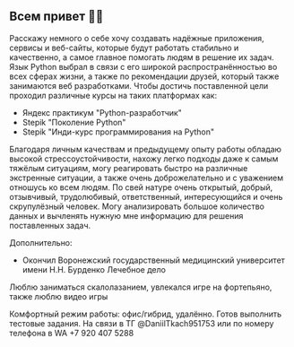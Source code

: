 ## Всем привет 👋😁

Расскажу немного о себе хочу создавать надёжные приложения, сервисы и веб-сайты, которые будут работать стабильно и качественно, а самое главное помогать людям в решение их задач.
Язык Python выбрал в связи с его широкой распространённостью во всех сферах жизни, а также по рекомендации друзей, который также занимаются веб разработками.
Чтобы достичь поставленной цели проходил различные курсы на таких платформах как:
- Яндекс практикум "Python-разработчик"
- Stepik "Поколение Python"
- Stepik "Инди-курс программирования на Python"

Благодаря личным качествам и предыдущему опыту работы обладаю высокой стрессоустойчивости, нахожу легко подходы даже к самым тяжёлым ситуациям, могу реагировать быстро на различные экстренные ситуации, а также очень доброжелательно и с уважением отношусь ко всем людям. По свей натуре очень открытый, добрый, отзывчивый, трудолюбивый, ответственный, интересующийся и очень скрупулёзный человек. Могу анализировать большое количество данных и вычленять нужную мне информацию для решения поставленных задач.

Дополнительно:
- Окончил Воронежский государственный медицинский университет имени Н.Н. Бурденко
Лечебное дело

Люблю заниматься скалолазанием, увлекался игре на фортепьяно, также люблю видео игры

Комфортный режим работы: офис/гибрид, удалённо. Готов выполнить тестовые задания.
На связи в ТГ @DaniilTkach951753 или по номеру телефона в WA +7 920 407 5288

